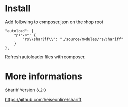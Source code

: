 # Install

Add following to composer.json on the shop root

    "autoload": {
        "psr-4": {
            "rs\\shariff\\": "./source/modules/rs/shariff"
        }
    },
    
Refresh autoloader files with composer.

# More informations

Shariff Version 3.2.0

https://github.com/heiseonline/shariff